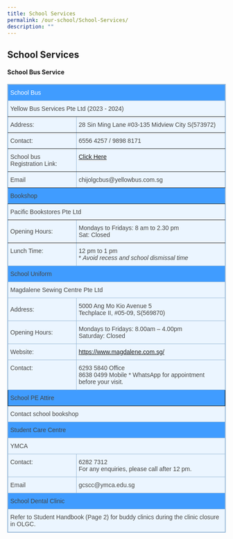 ```yaml
---
title: School Services
permalink: /our-school/School-Services/
description: ""
---
```

## School Services 

#### School Bus Service

<style type="text/css">table, th{ border: 1px solid black; } 
td { border: 1px solid black; } 
.tg  {border-collapse:collapse;border-color:#9ABAD9;border-spacing:0;}
.tg td{background-color:#EBF5FF;border-color:#9ABAD9;border-style:solid;border-width:1px;color:#444;
  font-family:Arial, sans-serif;font-size:14px;overflow:hidden;padding:10px 5px;word-break:normal;}
.tg th{background-color:#409cff;border-color:#9ABAD9;border-style:solid;border-width:1px;color:#fff;
  font-family:Arial, sans-serif;font-size:14px;font-weight:normal;overflow:hidden;padding:10px 5px;word-break:normal;}
.tg .tg-cly1{text-align:left;vertical-align:middle}
.tg .tg-lboi{border-color:inherit;text-align:left;vertical-align:middle}
.tg .tg-f8tz{background-color:#409cff;border-color:inherit;text-align:left;vertical-align:top}
.tg .tg-8uq7{background-color:#409cff;border-color:#000000;text-align:left;vertical-align:top}
.tg .tg-xi5q{background-color:#409CFF;text-align:left;vertical-align:top}
.tg .tg-30ni{background-color:#409cff;text-align:left;vertical-align:top}
.tg .tg-0pky{border-color:inherit;text-align:left;vertical-align:top}
.tg .tg-0lax{text-align:left;vertical-align:top}
</style>
<table class="tg">
<thead>
  <tr>
    <th class="tg-0pky" colspan="2">School Bus</th>
  </tr>
</thead>
<tbody>
  <tr>
    <td class="tg-0pky" colspan="2">Yellow Bus Services Pte Ltd (2023 - 2024)</td>
  </tr>
  <tr>
    <td class="tg-0pky">Address:</td>
    <td class="tg-0pky">28 Sin Ming Lane #03-135 Midview City S(573972) </td>
  </tr>
  <tr>
    <td class="tg-0pky">Contact:</td>
    <td class="tg-0pky">6556 4257 / 9898 8171</td>
  </tr>
	  <tr>
    <td class="tg-0pky">School bus Registration Link:</td>
    <td class="tg-0pky"> <a href="https://yellowbus.adaptivebizapp.com/REGISTRATION/CREATEBYSCHOOL?IDE=cjXlSbTPCUIoYqCDs/4NkyXCpKggXBdeSVpSCKSuNMD0xZ8RybQMU7M4VwJuHdke+nVdsP7QxS3LvC/XSvgnqBV1BX9vNBADfFRxW86nI9Q=" target="_blank" rel="noopener noreferrer">Click Here</a>
		</td>
  </tr>
  <tr>
    <td class="tg-0pky">Email</td>
    <td class="tg-0pky">chijolgcbus@yellowbus.com.sg</td>
  </tr>
  <tr>
    <td class="tg-f8tz" colspan="2">Bookshop</td>
  </tr>
  <tr>
    <td class="tg-0pky" colspan="2">Pacific Bookstores Pte Ltd</td>
  </tr>
  <tr>
    <td class="tg-lboi">Opening Hours:</td>
    <td class="tg-lboi">Mondays to Fridays: 8 am to 2.30 pm<br>Sat: Closed</td>
  </tr>
  <tr>
    <td class="tg-0lax">Lunch Time: </td>
    <td class="tg-0lax">12 pm to 1 pm<br>* <span style="font-style:italic">Avoid recess and school dismissal time</span></td>
  </tr>
  <tr>
    <td class="tg-30ni" colspan="2">School Uniform</td>
  </tr>
  <tr>
    <td class="tg-0lax" colspan="2">Magdalene Sewing Centre Pte Ltd</td>
  </tr>
  <tr>
    <td class="tg-cly1">Address: </td>
    <td class="tg-0lax">5000 Ang Mo Kio Avenue 5<br>Techplace II, #05-09, S(569870)</td>
  </tr>
  <tr>
    <td class="tg-cly1">Opening Hours:</td>
    <td class="tg-0lax">Mondays to Fridays: 8.00am – 4.00pm<br>Saturday: Closed</td>
  </tr>
  <tr>
    <td class="tg-cly1">Website:</td>
    <td class="tg-0lax"><a href="https://www.magdalene.com.sg/" target="_blank" rel="noopener noreferrer">https://www.magdalene.com.sg/</a></td>
  </tr>
  <tr>
    <td class="tg-0lax">Contact:</td>
    <td class="tg-0lax">6293 5840 Office<br>8638 0499 Mobile * WhatsApp for appointment before your visit.</td>
  </tr>
  <tr>
    <td class="tg-8uq7" colspan="2">School PE Attire</td>
  </tr>
  <tr>
    <td class="tg-0lax" colspan="2">Contact school bookshop</td>
  </tr>
  <tr>
    <td class="tg-xi5q" colspan="2">Student Care Centre</td>
  </tr>
  <tr>
    <td class="tg-0lax" colspan="2">YMCA</td>
  </tr>
  <tr>
    <td class="tg-0lax">Contact:</td>
    <td class="tg-0lax">6282 7312<br>For any enquiries, please call after 12 pm.</td>
  </tr>
  <tr>
    <td class="tg-0lax">Email</td>
    <td class="tg-0lax">gcscc@ymca.edu.sg</td>
  </tr>
  <tr>
    <td class="tg-xi5q" colspan="2">School Dental Clinic</td>
  </tr>
  <tr>
    <td class="tg-0lax" colspan="2">Refer to Student Handbook (Page 2) for buddy clinics during the clinic closure in OLGC.</td>
  </tr>
</tbody>
</table>